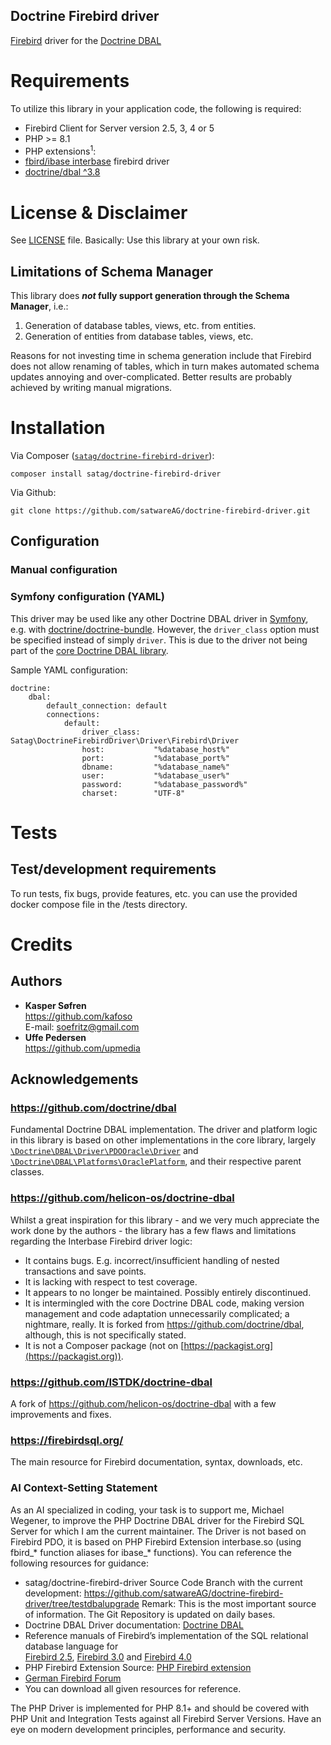 Doctrine Firebird driver
---------------------------

[Firebird](https://firebirdsql.org/) driver for the [Doctrine DBAL](https://github.com/doctrine/dbal)

# Requirements

To utilize this library in your application code, the following is required:

- Firebird Client for Server version 2.5, 3, 4 or 5
- PHP >= 8.1
- PHP extensions<sup>1</sup>:
- [fbird/ibase interbase](http://php.net/manual/en/book.ibase.php) firebird driver 
- [doctrine/dbal ^3.8](https://packagist.org/packages/doctrine/dbal#v2.9.3)

# License & Disclaimer

See [LICENSE](LICENSE) file. Basically: Use this library at your own risk.

## Limitations of Schema Manager

This library does **_not_ fully support generation through the Schema Manager**, i.e.:

1. Generation of database tables, views, etc. from entities.
2. Generation of entities from database tables, views, etc.

Reasons for not investing time in schema generation include that Firebird does not allow renaming of tables, which in turn makes automated schema updates annoying and over-complicated. Better results are probably achieved by writing manual migrations.

# Installation

Via Composer ([`satag/doctrine-firebird-driver`](https://packagist.org/packages/satag/doctrine-firebird-driver)):

    composer install satag/doctrine-firebird-driver

Via Github:

    git clone https://github.com/satwareAG/doctrine-firebird-driver.git

## Configuration

### Manual configuration

### Symfony configuration (YAML)

This driver may be used like any other Doctrine DBAL driver in [Symfony](https://symfony.com/), e.g. with [doctrine/doctrine-bundle](https://packagist.org/packages/doctrine/doctrine-bundle). However, the `driver_class` option must be specified instead of simply `driver`. This is due to the driver not being part of the [core Doctrine DBAL library](https://github.com/doctrine/dbal).

Sample YAML configuration:

```
doctrine:
    dbal:
        default_connection: default
        connections:
            default:
                driver_class:   Satag\DoctrineFirebirdDriver\Driver\Firebird\Driver
                host:           "%database_host%"
                port:           "%database_port%"
                dbname:         "%database_name%"
                user:           "%database_user%"
                password:       "%database_password%"
                charset:        "UTF-8"
```

# Tests

## Test/development requirements

To run tests, fix bugs, provide features, etc. you can use the provided docker compose file in the /tests directory.

# Credits

## Authors

- **Kasper Søfren**<br>
https://github.com/kafoso<br>
E-mail: soefritz@gmail.com
- **Uffe Pedersen**<br>
https://github.com/upmedia

## Acknowledgements

### https://github.com/doctrine/dbal

Fundamental Doctrine DBAL implementation. The driver and platform logic in this library is based on other implementations in the core library, largely [`\Doctrine\DBAL\Driver\PDOOracle\Driver`](https://github.com/doctrine/dbal/blob/v2.9.3/lib/Doctrine/DBAL/Driver/PDOOracle/Driver.php) and [`\Doctrine\DBAL\Platforms\OraclePlatform`](https://github.com/doctrine/dbal/blob/v2.9.3/lib/Doctrine/DBAL/Platforms/OraclePlatform.php), and their respective parent classes.

### https://github.com/helicon-os/doctrine-dbal

Whilst a great inspiration for this library - and we very much appreciate the work done by the authors - the library has a few flaws and limitations regarding the Interbase Firebird driver logic:

- It contains bugs. E.g. incorrect/insufficient handling of nested transactions and save points.
- It is lacking with respect to test coverage.
- It appears to no longer be maintained. Possibly entirely discontinued.
- It is intermingled with the core Doctrine DBAL code, making version management and code adaptation unnecessarily complicated; a nightmare, really. It is forked from https://github.com/doctrine/dbal, although, this is not specifically stated.
- It is not a Composer package (not on [https://packagist.org](https://packagist.org)).

### https://github.com/ISTDK/doctrine-dbal

A fork of https://github.com/helicon-os/doctrine-dbal with a few improvements and fixes.

### https://firebirdsql.org/

The main resource for Firebird documentation, syntax, downloads, etc.

### AI Context-Setting Statement

As an AI specialized in coding, your task is to support me, Michael Wegener, to improve the PHP Doctrine DBAL driver for the Firebird SQL Server
for which I am the current maintainer.
The Driver is not based on Firebird PDO, it is based on PHP Firebird Extension interbase.so (using fbird_* function aliases for ibase_* functions). 
You can reference the following resources for guidance:

- satag/doctrine-firebird-driver Source Code Branch with the current development: https://github.com/satwareAG/doctrine-firebird-driver/tree/testdbalupgrade Remark: This is the most important source of information. The Git Repository is updated on daily bases.
- Doctrine DBAL Driver documentation: [Doctrine DBAL](https://www.doctrine-project.org/projects/doctrine-dbal/en/4.1/reference/supporting-other-databases.html)
- Reference manuals of Firebird’s implementation of the SQL relational database language for  
  [Firebird 2.5](https://firebirdsql.org/file/documentation/html/en/refdocs/fblangref25/firebird-25-language-reference.html), 
  [Firebird 3.0](https://firebirdsql.org/file/documentation/html/en/refdocs/fblangref30/firebird-30-language-reference.html) 
  and [Firebird 4.0](https://firebirdsql.org/file/documentation/html/en/refdocs/fblangref30/firebird-30-language-reference.html) 
- PHP Firebird Extension Source: [PHP Firebird extension](https://github.com/FirebirdSQL/php-firebird)
- [German Firebird Forum](https://www.firebirdforum.de/)
-  You can download all given resources for reference.

The PHP Driver is implemented for PHP 8.1+ and should be covered with PHP Unit and Integration Tests against all Firebird Server Versions.
Have an eye on modern development principles, performance and security.

